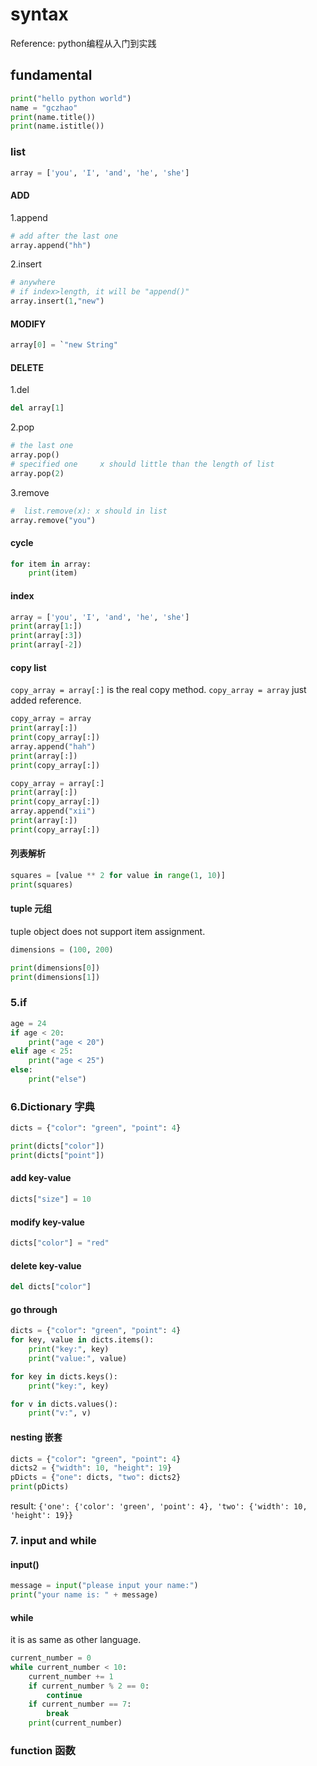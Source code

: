 # syntax
Reference: python编程从入门到实践

## fundamental
```py
print("hello python world")
name = "gczhao"
print(name.title())
print(name.istitle())
```
### list
```py
array = ['you', 'I', 'and', 'he', 'she']
```
#### ADD
1.append
```py
# add after the last one
array.append("hh")
``` 
2.insert
```py
# anywhere
# if index>length, it will be "append()"
array.insert(1,"new")
```
#### MODIFY
```py
array[0] = `"new String"
``` 
#### DELETE
1.del
```py
del array[1]
```
2.pop 
```py
# the last one
array.pop()
# specified one     x should little than the length of list
array.pop(2)
```  
3.remove
```py
#  list.remove(x): x should in list
array.remove("you")
```     
#### cycle
```py
for item in array:
    print(item)
```
#### index
```py
array = ['you', 'I', 'and', 'he', 'she']
print(array[1:])
print(array[:3])
print(array[-2])
```

#### copy list
`copy_array = array[:]` is the real copy method.
`copy_array = array` just added reference.
```py
copy_array = array
print(array[:])
print(copy_array[:])
array.append("hah")
print(array[:])
print(copy_array[:])

copy_array = array[:]
print(array[:])
print(copy_array[:])
array.append("xii")
print(array[:])
print(copy_array[:])
```

#### 列表解析
```py
squares = [value ** 2 for value in range(1, 10)]
print(squares)
```


#### tuple 元组
tuple object does not support item assignment.  

```py
dimensions = (100, 200)

print(dimensions[0])
print(dimensions[1])

```



### 5.if
```py
age = 24
if age < 20:
    print("age < 20")
elif age < 25:
    print("age < 25")
else:
    print("else")
```
### 6.Dictionary 字典

```py
dicts = {"color": "green", "point": 4}

print(dicts["color"])
print(dicts["point"])

```

#### add key-value
```py
dicts["size"] = 10
```

#### modify key-value
```py
dicts["color"] = "red"
```

#### delete key-value
```py
del dicts["color"]
```
#### go through
```py
dicts = {"color": "green", "point": 4}
for key, value in dicts.items():
    print("key:", key)
    print("value:", value)

for key in dicts.keys():
    print("key:", key)

for v in dicts.values():
    print("v:", v)
```

#### nesting 嵌套
```py
dicts = {"color": "green", "point": 4}
dicts2 = {"width": 10, "height": 19}
pDicts = {"one": dicts, "two": dicts2}
print(pDicts)
```

result: `{'one': {'color': 'green', 'point': 4}, 'two': {'width': 10, 'height': 19}}`


### 7. input and while
#### input()
```py
message = input("please input your name:")
print("your name is: " + message)
```

#### while
it is as same as other language.
```py
current_number = 0
while current_number < 10:
    current_number += 1
    if current_number % 2 == 0:
        continue
    if current_number == 7:
        break
    print(current_number)
```
### function 函数





